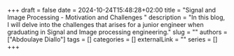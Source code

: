 +++ 
draft = false
date = 2024-10-24T15:48:28+02:00
title = "Signal and Image Processing - Motivation and Challenges "
description = "In this blog, I will delve into the challenges that arises for a junior engineer when graduating in Signal and Image processing engineering."
slug = ""
authors = ["Abdoulaye Diallo"]
tags = []
categories = []
externalLink = ""
series = []
+++



